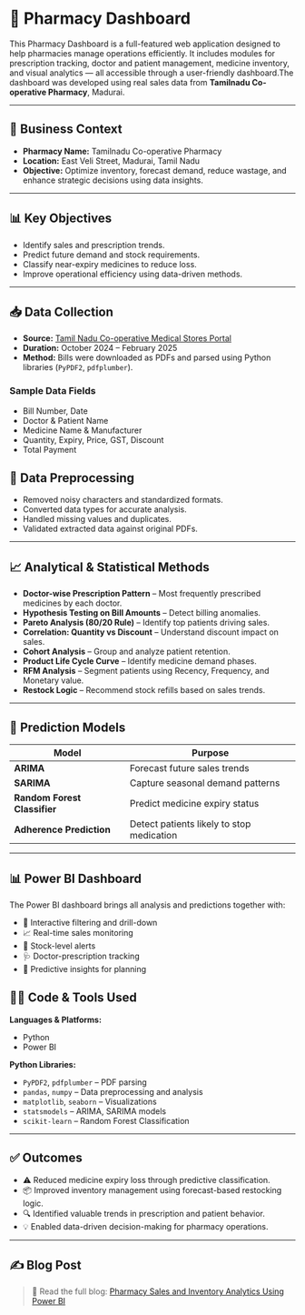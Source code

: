 # 💊 Pharmacy Dashboard
This Pharmacy Dashboard is a full-featured web application designed to help pharmacies manage operations efficiently. It includes modules for prescription tracking, doctor and patient management, medicine inventory, and visual analytics — all accessible through a user-friendly dashboard.The dashboard was developed using real sales data from **Tamilnadu Co-operative Pharmacy**, Madurai.

---

## 🏪 Business Context

- **Pharmacy Name:** Tamilnadu Co-operative Pharmacy  
- **Location:** East Veli Street, Madurai, Tamil Nadu  
- **Objective:** Optimize inventory, forecast demand, reduce wastage, and enhance strategic decisions using data insights.

---

## 📊 Key Objectives

- Identify sales and prescription trends.
- Predict future demand and stock requirements.
- Classify near-expiry medicines to reduce loss.
- Improve operational efficiency using data-driven methods.

---

## 📥 Data Collection

- **Source:** [Tamil Nadu Co-operative Medical Stores Portal](https://tncoopws.tn.gov.in/medicaljpc/usermanager/youLogin.jsp)  
- **Duration:** October 2024 – February 2025  
- **Method:** Bills were downloaded as PDFs and parsed using Python libraries (`PyPDF2`, `pdfplumber`).

### Sample Data Fields

- Bill Number, Date  
- Doctor & Patient Name  
- Medicine Name & Manufacturer  
- Quantity, Expiry, Price, GST, Discount  
- Total Payment  


## 🧹 Data Preprocessing

- Removed noisy characters and standardized formats.
- Converted data types for accurate analysis.
- Handled missing values and duplicates.
- Validated extracted data against original PDFs.

---

## 📈 Analytical & Statistical Methods

- **Doctor-wise Prescription Pattern** – Most frequently prescribed medicines by each doctor.  
- **Hypothesis Testing on Bill Amounts** – Detect billing anomalies.  
- **Pareto Analysis (80/20 Rule)** – Identify top patients driving sales.  
- **Correlation: Quantity vs Discount** – Understand discount impact on sales.  
- **Cohort Analysis** – Group and analyze patient retention.  
- **Product Life Cycle Curve** – Identify medicine demand phases.  
- **RFM Analysis** – Segment patients using Recency, Frequency, and Monetary value.  
- **Restock Logic** – Recommend stock refills based on sales trends.

---

## 🤖 Prediction Models

| Model | Purpose |
|-------|---------|
| **ARIMA** | Forecast future sales trends |
| **SARIMA** | Capture seasonal demand patterns |
| **Random Forest Classifier** | Predict medicine expiry status |
| **Adherence Prediction** | Detect patients likely to stop medication |

---

## 📊 Power BI Dashboard

The Power BI dashboard brings all analysis and predictions together with:

- 📍 Interactive filtering and drill-down
- 📈 Real-time sales monitoring
- 🧾 Stock-level alerts
- 🩺 Doctor-prescription tracking
- 🔮 Predictive insights for planning



## 🧑‍💻 Code & Tools Used

**Languages & Platforms:**  
- Python  
- Power BI  

**Python Libraries:**  
- `PyPDF2`, `pdfplumber` – PDF parsing  
- `pandas`, `numpy` – Data preprocessing and analysis  
- `matplotlib`, `seaborn` – Visualizations  
- `statsmodels` – ARIMA, SARIMA models  
- `scikit-learn` – Random Forest Classification  

---

## ✅ Outcomes

- ⚠️ Reduced medicine expiry loss through predictive classification.
- 📦 Improved inventory management using forecast-based restocking logic.
- 🔍 Identified valuable trends in prescription and patient behavior.
- 💡 Enabled data-driven decision-making for pharmacy operations.

---

## ✍️ Blog Post

> 📖 Read the full blog: [Pharmacy Sales and Inventory Analytics Using Power BI](https://medium.com/@keerthanakumar1625/tablets-trends-where-healthcare-meets-data-science-e07e24882295)


